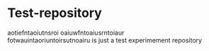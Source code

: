 # Test-repository
aotiefntaoiutnsroi
oaiuwfntoaiusrntoiaur  
fotwauintaoriuntoirsutnoairu
is just a test experimement repository
